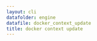 ```yaml
---
layout: cli
datafolder: engine
datafile: docker_context_update
title: docker context update
---
```

